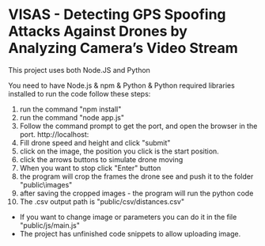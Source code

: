 # VISAS - Detecting GPS Spoofing Attacks Against Drones by Analyzing Camera’s Video Stream

This project uses both Node.JS and Python

You need to have Node.js & npm & Python & Python required libraries installed 
to run the code follow these steps:

1. run the command "npm install"
2. run the command "node app.js"
3. Follow the command prompt to get the port, and open the browser in the port. 
 http://localhost:<port>
4. Fill drone speed and height and click "submit"
5. click on the image, the position you click is the start position.
6. click the arrows buttons to simulate drone moving
7. When you want to stop click "Enter" button
7. the program will crop the frames the drone see and push it to the folder "public\images"
8. after saving the cropped images - the program will run the python code
9. The .csv output path is "public/csv/distances.csv"

- If you want to change image or parameters you can do it in the file "public/js/main.js"
- The project has unfinished code snippets to allow uploading image.

